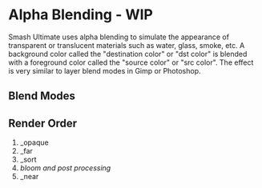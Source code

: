 ---
---
# Alpha Blending - WIP
Smash Ultimate uses alpha blending to simulate the appearance of transparent or translucent materials such as water, glass, smoke, etc. 
A background color called the "destination color" or "dst color" is blended with a foreground color called the "source color" or "src color". The effect is very similar to layer blend modes in Gimp or Photoshop. 

## Blend Modes 

## Render Order
1. _opaque
2. _far
3. _sort
4. *bloom and post processing*
5. _near